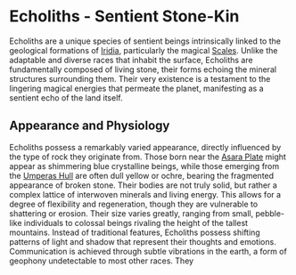 # Echoliths - Sentient Stone-Kin

Echoliths are a unique species of sentient beings intrinsically linked to the geological formations of [Iridia](/geography/world/iridia.md), particularly the magical [Scales](/geography/landmark/scale.md). Unlike the adaptable and diverse races that inhabit the surface, Echoliths are fundamentally composed of living stone, their forms echoing the mineral structures surrounding them. Their very existence is a testament to the lingering magical energies that permeate the planet, manifesting as a sentient echo of the land itself.

## Appearance and Physiology

Echoliths possess a remarkably varied appearance, directly influenced by the type of rock they originate from. Those born near the [Asara Plate](/geography/scale/asara-plate.md) might appear as shimmering blue crystalline beings, while those emerging from the [Umperas Hull](/geography/scale/umperas-hull.md) are often dull yellow or ochre, bearing the fragmented appearance of broken stone. Their bodies are not truly solid, but rather a complex lattice of interwoven minerals and living energy. This allows for a degree of flexibility and regeneration, though they are vulnerable to shattering or erosion. Their size varies greatly, ranging from small, pebble-like individuals to colossal beings rivaling the height of the tallest mountains. Instead of traditional features, Echoliths possess shifting patterns of light and shadow that represent their thoughts and emotions. Communication is achieved through subtle vibrations in the earth, a form of geophony undetectable to most other races. They 
